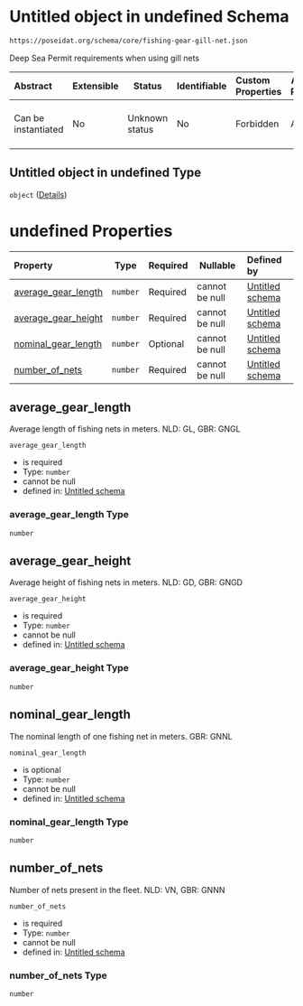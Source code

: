 # Untitled object in undefined Schema

```txt
https://poseidat.org/schema/core/fishing-gear-gill-net.json
```

Deep Sea Permit requirements when using gill nets


| Abstract            | Extensible | Status         | Identifiable | Custom Properties | Additional Properties | Access Restrictions | Defined In                                                                                   |
| :------------------ | ---------- | -------------- | ------------ | :---------------- | --------------------- | ------------------- | -------------------------------------------------------------------------------------------- |
| Can be instantiated | No         | Unknown status | No           | Forbidden         | Allowed               | none                | [fishing-gear-gill-net.json](schemas/core/fishing-gear-gill-net.json "open original schema") |

## Untitled object in undefined Type

`object` ([Details](fishing-gear-gill-net.md))

# undefined Properties

| Property                                    | Type     | Required | Nullable       | Defined by                                                                                                                                                                    |
| :------------------------------------------ | -------- | -------- | -------------- | :---------------------------------------------------------------------------------------------------------------------------------------------------------------------------- |
| [average_gear_length](#average_gear_length) | `number` | Required | cannot be null | [Untitled schema](fishing-gear-gill-net-properties-average_gear_length.md "https&#x3A;//poseidat.org/schema/core/fishing-gear-gill-net.json#/properties/average_gear_length") |
| [average_gear_height](#average_gear_height) | `number` | Required | cannot be null | [Untitled schema](fishing-gear-gill-net-properties-average_gear_height.md "https&#x3A;//poseidat.org/schema/core/fishing-gear-gill-net.json#/properties/average_gear_height") |
| [nominal_gear_length](#nominal_gear_length) | `number` | Optional | cannot be null | [Untitled schema](fishing-gear-gill-net-properties-nominal_gear_length.md "https&#x3A;//poseidat.org/schema/core/fishing-gear-gill-net.json#/properties/nominal_gear_length") |
| [number_of_nets](#number_of_nets)           | `number` | Required | cannot be null | [Untitled schema](fishing-gear-gill-net-properties-number_of_nets.md "https&#x3A;//poseidat.org/schema/core/fishing-gear-gill-net.json#/properties/number_of_nets")           |

## average_gear_length

Average length of fishing nets in meters. NLD: GL, GBR: GNGL


`average_gear_length`

-   is required
-   Type: `number`
-   cannot be null
-   defined in: [Untitled schema](fishing-gear-gill-net-properties-average_gear_length.md "https&#x3A;//poseidat.org/schema/core/fishing-gear-gill-net.json#/properties/average_gear_length")

### average_gear_length Type

`number`

## average_gear_height

Average height of fishing nets in meters. NLD: GD, GBR: GNGD


`average_gear_height`

-   is required
-   Type: `number`
-   cannot be null
-   defined in: [Untitled schema](fishing-gear-gill-net-properties-average_gear_height.md "https&#x3A;//poseidat.org/schema/core/fishing-gear-gill-net.json#/properties/average_gear_height")

### average_gear_height Type

`number`

## nominal_gear_length

The nominal length of one fishing net in meters. GBR: GNNL


`nominal_gear_length`

-   is optional
-   Type: `number`
-   cannot be null
-   defined in: [Untitled schema](fishing-gear-gill-net-properties-nominal_gear_length.md "https&#x3A;//poseidat.org/schema/core/fishing-gear-gill-net.json#/properties/nominal_gear_length")

### nominal_gear_length Type

`number`

## number_of_nets

Number of nets present in the fleet. NLD: VN, GBR: GNNN


`number_of_nets`

-   is required
-   Type: `number`
-   cannot be null
-   defined in: [Untitled schema](fishing-gear-gill-net-properties-number_of_nets.md "https&#x3A;//poseidat.org/schema/core/fishing-gear-gill-net.json#/properties/number_of_nets")

### number_of_nets Type

`number`

